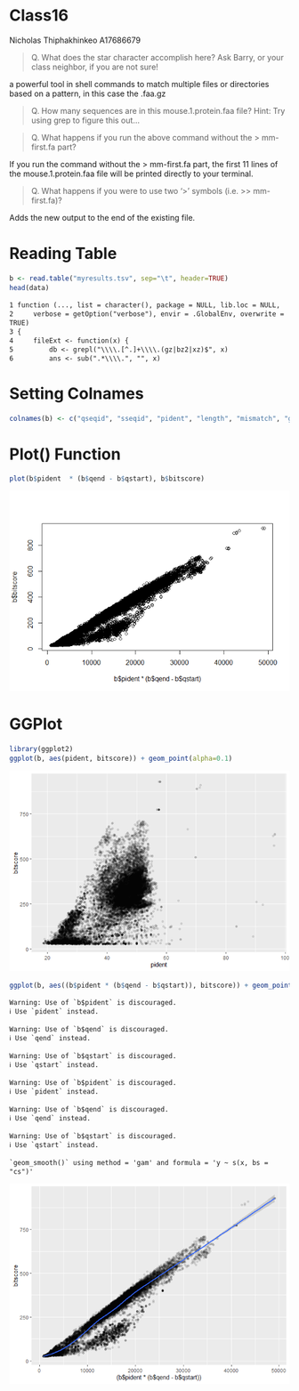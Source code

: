 # Class16
Nicholas Thiphakhinkeo A17686679

> Q. What does the star character accomplish here? Ask Barry, or your
> class neighbor, if you are not sure!

a powerful tool in shell commands to match multiple files or directories
based on a pattern, in this case the .faa.gz

> Q. How many sequences are in this mouse.1.protein.faa file? Hint: Try
> using grep to figure this out…

> Q. What happens if you run the above command without the \>
> mm-first.fa part?

If you run the command without the \> mm-first.fa part, the first 11
lines of the mouse.1.protein.faa file will be printed directly to your
terminal.

> Q. What happens if you were to use two ‘\>’ symbols (i.e. \>\>
> mm-first.fa)?

Adds the new output to the end of the existing file.

# Reading Table

``` r
b <- read.table("myresults.tsv", sep="\t", header=TRUE)
head(data)
```

                                                                                
    1 function (..., list = character(), package = NULL, lib.loc = NULL,        
    2     verbose = getOption("verbose"), envir = .GlobalEnv, overwrite = TRUE) 
    3 {                                                                         
    4     fileExt <- function(x) {                                              
    5         db <- grepl("\\\\.[^.]+\\\\.(gz|bz2|xz)$", x)                     
    6         ans <- sub(".*\\\\.", "", x)                                      

# Setting Colnames

``` r
colnames(b) <- c("qseqid", "sseqid", "pident", "length", "mismatch", "gapopen", "qstart", "qend", "sstart", "send", "evalue", "bitscore")
```

# Plot() Function

``` r
plot(b$pident  * (b$qend - b$qstart), b$bitscore)
```

![](Class16_files/figure-commonmark/unnamed-chunk-3-1.png)

# GGPlot

``` r
library(ggplot2)
ggplot(b, aes(pident, bitscore)) + geom_point(alpha=0.1) 
```

![](Class16_files/figure-commonmark/unnamed-chunk-4-1.png)

``` r
ggplot(b, aes((b$pident * (b$qend - b$qstart)), bitscore)) + geom_point(alpha=0.1) + geom_smooth()
```

    Warning: Use of `b$pident` is discouraged.
    ℹ Use `pident` instead.

    Warning: Use of `b$qend` is discouraged.
    ℹ Use `qend` instead.

    Warning: Use of `b$qstart` is discouraged.
    ℹ Use `qstart` instead.

    Warning: Use of `b$pident` is discouraged.
    ℹ Use `pident` instead.

    Warning: Use of `b$qend` is discouraged.
    ℹ Use `qend` instead.

    Warning: Use of `b$qstart` is discouraged.
    ℹ Use `qstart` instead.

    `geom_smooth()` using method = 'gam' and formula = 'y ~ s(x, bs = "cs")'

![](Class16_files/figure-commonmark/unnamed-chunk-5-1.png)
